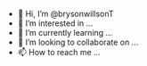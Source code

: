 - 👋 Hi, I’m @brysonwillsonT
- 👀 I’m interested in ...
- 🌱 I’m currently learning ...
- 💞️ I’m looking to collaborate on ...
- 📫 How to reach me ...

<!---
brysonwillsonT/brysonwillsonT is a ✨ special ✨ repository because its `README.md` (this file) appears on your GitHub profile.
You can click the Preview link to take a look at your changes.
--->
